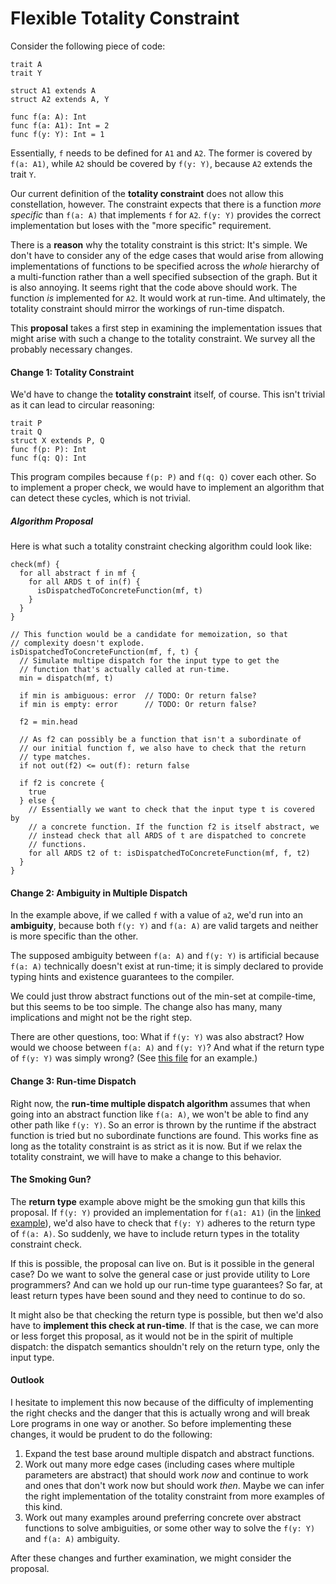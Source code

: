 # Flexible Totality Constraint

Consider the following piece of code:

```
trait A
trait Y

struct A1 extends A
struct A2 extends A, Y

func f(a: A): Int
func f(a: A1): Int = 2
func f(y: Y): Int = 1
```

Essentially, `f` needs to be defined for `A1` and `A2`. The former is covered by `f(a: A1)`, while `A2` should be covered by `f(y: Y)`, because `A2` extends the trait `Y`.

Our current definition of the **totality constraint** does not allow this constellation, however. The constraint expects that there is a function *more specific* than `f(a: A)` that implements `f` for `A2`. `f(y: Y)` provides the correct implementation but loses with the "more specific" requirement.

There is a **reason** why the totality constraint is this strict: It's simple. We don't have to consider any of the edge cases that would arise from allowing implementations of functions to be specified across the *whole* hierarchy of a multi-function rather than a well specified subsection of the graph. But it is also annoying. It seems right that the code above should work. The function *is* implemented for `A2`. It would work at run-time. And ultimately, the totality constraint should mirror the workings of run-time dispatch.

This **proposal** takes a first step in examining the implementation issues that might arise with such a change to the totality constraint. We survey all the probably necessary changes.

#### Change 1: Totality Constraint

We'd have to change the **totality constraint** itself, of course. This isn't trivial as it can lead to circular reasoning:

```
trait P
trait Q
struct X extends P, Q
func f(p: P): Int
func f(q: Q): Int
```

This program compiles because `f(p: P)` and `f(q: Q)` cover each other. So to implement a proper check, we would have to implement an algorithm that can detect these cycles, which is not trivial.

##### Algorithm Proposal

Here is what such a totality constraint checking algorithm could look like: 

```
check(mf) {
  for all abstract f in mf {
    for all ARDS t of in(f) {
      isDispatchedToConcreteFunction(mf, t)
    }
  }
}

// This function would be a candidate for memoization, so that
// complexity doesn't explode.
isDispatchedToConcreteFunction(mf, f, t) {
  // Simulate multipe dispatch for the input type to get the
  // function that's actually called at run-time.
  min = dispatch(mf, t)

  if min is ambiguous: error  // TODO: Or return false?
  if min is empty: error      // TODO: Or return false?

  f2 = min.head

  // As f2 can possibly be a function that isn't a subordinate of
  // our initial function f, we also have to check that the return
  // type matches.
  if not out(f2) <= out(f): return false
  
  if f2 is concrete {
    true
  } else {
    // Essentially we want to check that the input type t is covered by
    // a concrete function. If the function f2 is itself abstract, we
    // instead check that all ARDS of t are dispatched to concrete 
    // functions.
    for all ARDS t2 of t: isDispatchedToConcreteFunction(mf, f, t2)  
  }
}
```

#### Change 2: Ambiguity in Multiple Dispatch

In the example above, if we called `f` with a value of `a2`, we'd run into an **ambiguity**, because both `f(y: Y)` and `f(a: A)` are valid targets and neither is more specific than the other.

The supposed ambiguity between `f(a: A)` and `f(y: Y)` is artificial because `f(a: A)` technically doesn't exist at run-time; it is simply declared to provide typing hints and existence guarantees to the compiler.

We could just throw abstract functions out of the min-set at compile-time, but this seems to be too simple. The change also has many, many implications and might not be the right step.

There are other questions, too: What if `f(y: Y)` was also abstract? How would we choose between `f(a: A)` and `f(y: Y)`? And what if the return type of `f(y: Y)` was simply wrong? (See [this file](./wrong-return-type.lore) for an example.) 

#### Change 3: Run-time Dispatch

Right now, the **run-time multiple dispatch algorithm** assumes that when going into an abstract function like `f(a: A)`, we won't be able to find any other path like `f(y: Y)`. So an error is thrown by the runtime if the abstract function is tried but no subordinate functions are found. This works fine as long as the totality constraint is as strict as it is now. But if we relax the totality constraint, we will have to make a change to this behavior.

#### The Smoking Gun?

The **return type** example above might be the smoking gun that kills this proposal. If `f(y: Y)` provided an implementation for `f(a1: A1)` (in the [linked example](./wrong-return-type.lore)), we'd also have to check that `f(y: Y)` adheres to the return type of `f(a: A)`. So suddenly, we have to include return types in the totality constraint check.

If this is possible, the proposal can live on. But is it possible in the general case? Do we want to solve the general case or just provide utility to Lore programmers? And can we hold up our run-time type guarantees? So far, at least return types have been sound and they need to continue to do so.

It might also be that checking the return type is possible, but then we'd also have to **implement this check at run-time**. If that is the case, we can more or less forget this proposal, as it would not be in the spirit of multiple dispatch: the dispatch semantics shouldn't rely on the return type, only the input type.

#### Outlook

I hesitate to implement this now because of the difficulty of implementing the right checks and the danger that this is actually wrong and will break Lore programs in one way or another. So before implementing these changes, it would be prudent to do the following:
 
1. Expand the test base around multiple dispatch and abstract functions.
2. Work out many more edge cases (including cases where multiple parameters are abstract) that should work *now* and continue to work and ones that don't work now but should work *then*. Maybe we can infer the right implementation of the totality constraint from more examples of this kind.
3. Work out many examples around preferring concrete over abstract functions to solve ambiguities, or some other way to solve the `f(y: Y)` and `f(a: A)` ambiguity.

After these changes and further examination, we might consider the proposal.
